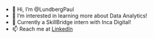 - 👋 Hi, I’m @LundbergPaul
- 👀 I’m interested in learning more about Data Analytics!
- 🌱 Currently a SkillBridge intern with Inca Digital!
- 📫 Reach me at [LinkedIn](https://www.linkedin.com/in/paul-lundberg-/)

<!---
LundbergPaul/LundbergPaul is a ✨ special ✨ repository because its `README.md` (this file) appears on your GitHub profile.
You can click the Preview link to take a look at your changes.
--->
